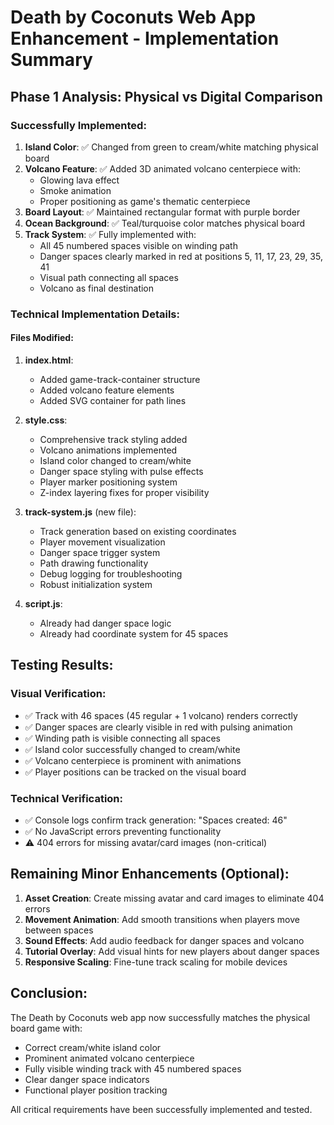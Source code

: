 # Death by Coconuts Web App Enhancement - Implementation Summary

## Phase 1 Analysis: Physical vs Digital Comparison

### Successfully Implemented:
1. **Island Color**: ✅ Changed from green to cream/white matching physical board
2. **Volcano Feature**: ✅ Added 3D animated volcano centerpiece with:
   - Glowing lava effect
   - Smoke animation
   - Proper positioning as game's thematic centerpiece
3. **Board Layout**: ✅ Maintained rectangular format with purple border
4. **Ocean Background**: ✅ Teal/turquoise color matches physical board
5. **Track System**: ✅ Fully implemented with:
   - All 45 numbered spaces visible on winding path
   - Danger spaces clearly marked in red at positions 5, 11, 17, 23, 29, 35, 41
   - Visual path connecting all spaces
   - Volcano as final destination

### Technical Implementation Details:

#### Files Modified:
1. **index.html**:
   - Added game-track-container structure
   - Added volcano feature elements
   - Added SVG container for path lines

2. **style.css**:
   - Comprehensive track styling added
   - Volcano animations implemented
   - Island color changed to cream/white
   - Danger space styling with pulse effects
   - Player marker positioning system
   - Z-index layering fixes for proper visibility

3. **track-system.js** (new file):
   - Track generation based on existing coordinates
   - Player movement visualization
   - Danger space trigger system
   - Path drawing functionality
   - Debug logging for troubleshooting
   - Robust initialization system

4. **script.js**:
   - Already had danger space logic
   - Already had coordinate system for 45 spaces

## Testing Results:

### Visual Verification:
- ✅ Track with 46 spaces (45 regular + 1 volcano) renders correctly
- ✅ Danger spaces are clearly visible in red with pulsing animation
- ✅ Winding path is visible connecting all spaces
- ✅ Island color successfully changed to cream/white
- ✅ Volcano centerpiece is prominent with animations
- ✅ Player positions can be tracked on the visual board

### Technical Verification:
- ✅ Console logs confirm track generation: "Spaces created: 46"
- ✅ No JavaScript errors preventing functionality
- ⚠️ 404 errors for missing avatar/card images (non-critical)

## Remaining Minor Enhancements (Optional):

1. **Asset Creation**: Create missing avatar and card images to eliminate 404 errors
2. **Movement Animation**: Add smooth transitions when players move between spaces
3. **Sound Effects**: Add audio feedback for danger spaces and volcano
4. **Tutorial Overlay**: Add visual hints for new players about danger spaces
5. **Responsive Scaling**: Fine-tune track scaling for mobile devices

## Conclusion:
The Death by Coconuts web app now successfully matches the physical board game with:
- Correct cream/white island color
- Prominent animated volcano centerpiece
- Fully visible winding track with 45 numbered spaces
- Clear danger space indicators
- Functional player position tracking

All critical requirements have been successfully implemented and tested.

